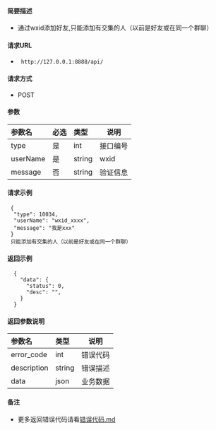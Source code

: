 
#### 简要描述

- 通过wxid添加好友,只能添加有交集的人（以前是好友或在同一个群聊）

#### 请求URL
- ` http://127.0.0.1:8888/api/`
  
#### 请求方式
- POST 

#### 参数

| 参数名      | 必选 | 类型     | 说明   |   
|:---------|:---|:-------|------|   
| type     | 是  | int    | 接口编号 |   
| userName | 是  | string | wxid |   
| message  | 否  | string | 验证信息 |   

#### 请求示例

```
 {
  "type": 10034,
  "userName": "wxid_xxxx",
  "message": "我是xxx"
 } 
 只能添加有交集的人（以前是好友或在同一个群聊）
```

#### 返回示例 

``` 
  {
    "data": {
      "status": 0,
      "desc": "",
    }
  }
```

#### 返回参数说明 

| 参数名         | 类型     | 说明   |   
|:------------|:-------|------|   
| error_code  | int    | 错误代码 |   
| description | string | 错误描述 |   
| data        | json   | 业务数据 |   

#### 备注 

- 更多返回错误代码请看[错误代码.md](../错误代码.md)






